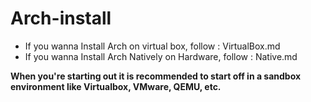 # Arch-install

- If you wanna Install Arch on virtual box, follow : VirtualBox.md
- If you wanna Install Arch Natively on Hardware, follow : Native.md

**When you're starting out it is recommended to start off in a sandbox environment like Virtualbox, VMware, QEMU, etc.**
